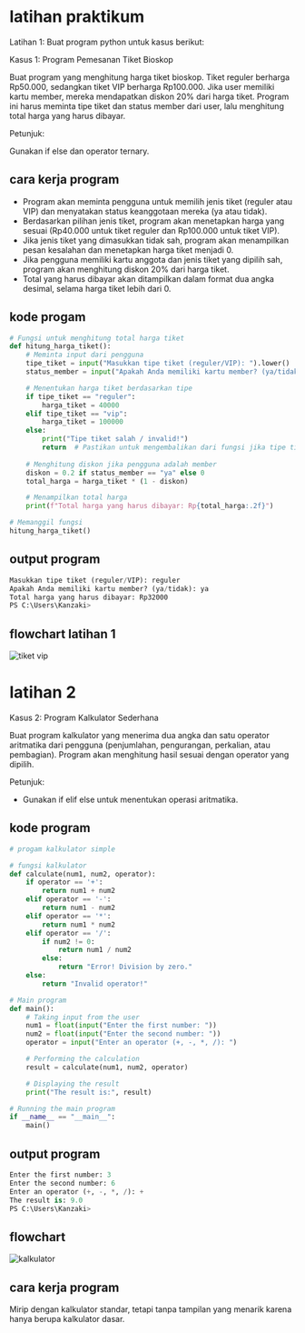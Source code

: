 # latihan praktikum 
 Latihan 1: Buat program python untuk kasus berikut:

Kasus 1: Program Pemesanan Tiket Bioskop

Buat program yang menghitung harga tiket bioskop. Tiket reguler berharga Rp50.000, sedangkan tiket VIP berharga Rp100.000. Jika user memiliki kartu member, mereka mendapatkan diskon 20% dari harga tiket. Program ini harus meminta tipe tiket dan status member dari user, lalu menghitung total harga yang harus dibayar.

Petunjuk:

Gunakan if else dan operator ternary.

## cara kerja program
- Program akan meminta pengguna untuk memilih jenis tiket (reguler atau VIP) dan menyatakan status keanggotaan mereka (ya atau tidak).
- Berdasarkan pilihan jenis tiket, program akan menetapkan harga yang sesuai (Rp40.000 untuk tiket reguler dan Rp100.000 untuk tiket VIP).
- Jika jenis tiket yang dimasukkan tidak sah, program akan menampilkan pesan kesalahan dan menetapkan harga tiket menjadi 0.
- Jika pengguna memiliki kartu anggota dan jenis tiket yang dipilih sah, program akan menghitung diskon 20% dari harga tiket.
- Total yang harus dibayar akan ditampilkan dalam format dua angka desimal, selama harga tiket lebih dari 0.
  
## kode progam 
``` python
# Fungsi untuk menghitung total harga tiket
def hitung_harga_tiket():
    # Meminta input dari pengguna
    tipe_tiket = input("Masukkan tipe tiket (reguler/VIP): ").lower()
    status_member = input("Apakah Anda memiliki kartu member? (ya/tidak): ").lower()

    # Menentukan harga tiket berdasarkan tipe
    if tipe_tiket == "reguler":
        harga_tiket = 40000
    elif tipe_tiket == "vip":
        harga_tiket = 100000
    else:
        print("Tipe tiket salah / invalid!")
        return  # Pastikan untuk mengembalikan dari fungsi jika tipe tidak valid
    
    # Menghitung diskon jika pengguna adalah member
    diskon = 0.2 if status_member == "ya" else 0
    total_harga = harga_tiket * (1 - diskon)

    # Menampilkan total harga
    print(f"Total harga yang harus dibayar: Rp{total_harga:.2f}")

# Memanggil fungsi
hitung_harga_tiket()
```
## output program 
``` python
Masukkan tipe tiket (reguler/VIP): reguler
Apakah Anda memiliki kartu member? (ya/tidak): ya
Total harga yang harus dibayar: Rp32000
PS C:\Users\Kanzaki>
```
## flowchart latihan 1

![tiket vip](https://github.com/user-attachments/assets/e17f1312-cff1-4159-8f85-6a86a797be10)

# latihan 2
Kasus 2: Program Kalkulator Sederhana

Buat program kalkulator yang menerima dua angka dan satu operator aritmatika dari pengguna (penjumlahan, pengurangan, perkalian, atau pembagian). Program akan menghitung hasil sesuai dengan operator yang dipilih.

Petunjuk:

* Gunakan if elif else untuk menentukan operasi aritmatika.

## kode program
``` python
# progam kalkulator simple

# fungsi kalkulator
def calculate(num1, num2, operator):
    if operator == '+':
        return num1 + num2
    elif operator == '-':
        return num1 - num2
    elif operator == '*':
        return num1 * num2
    elif operator == '/':
        if num2 != 0:
            return num1 / num2
        else:
            return "Error! Division by zero."
    else:
        return "Invalid operator!"

# Main program
def main():
    # Taking input from the user
    num1 = float(input("Enter the first number: "))
    num2 = float(input("Enter the second number: "))
    operator = input("Enter an operator (+, -, *, /): ")

    # Performing the calculation
    result = calculate(num1, num2, operator)

    # Displaying the result
    print("The result is:", result)

# Running the main program
if __name__ == "__main__":
    main()
```
## output program
``` python
Enter the first number: 3
Enter the second number: 6
Enter an operator (+, -, *, /): +
The result is: 9.0
PS C:\Users\Kanzaki>
```
## flowchart
![kalkulator](https://github.com/user-attachments/assets/2f3641af-968f-4fee-87c4-371fd2232fc6)

## cara kerja program
Mirip dengan kalkulator standar, tetapi tanpa tampilan yang menarik karena hanya berupa kalkulator dasar.
